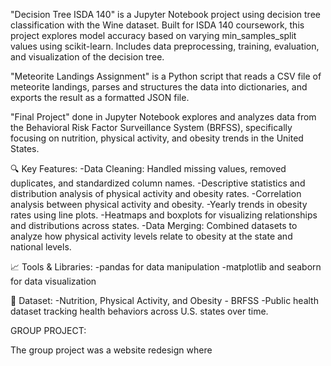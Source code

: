 "Decision Tree ISDA 140" is a  Jupyter Notebook project using decision tree classification with the Wine dataset. Built for ISDA 140 coursework, this project explores model accuracy based on varying min_samples_split values using scikit-learn. Includes data preprocessing, training, evaluation, and visualization of the decision tree. 

"Meteorite Landings Assignment" is a Python script that reads a CSV file of meteorite landings, parses and structures the data into dictionaries, and exports the result as a formatted JSON file.

"Final Project" done in Jupyter Notebook explores and analyzes data from the Behavioral Risk Factor Surveillance System (BRFSS), specifically focusing on nutrition, physical activity, and obesity trends in the United States.

🔍 Key Features:
-Data Cleaning: Handled missing values, removed duplicates, and standardized column names.
-Descriptive statistics and distribution analysis of physical activity and obesity rates.
-Correlation analysis between physical activity and obesity.
-Yearly trends in obesity rates using line plots.
-Heatmaps and boxplots for visualizing relationships and distributions across states.
-Data Merging: Combined datasets to analyze how physical activity levels relate to obesity at the state and national levels.

📈 Tools & Libraries:
-pandas for data manipulation
-matplotlib and seaborn for data visualization

🔗 Dataset:
-Nutrition, Physical Activity, and Obesity - BRFSS
-Public health dataset tracking health behaviors across U.S. states over time.

GROUP PROJECT:

The group project was a website redesign where 
